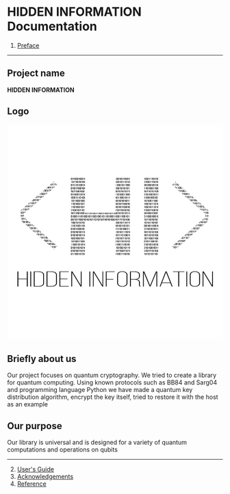 # HIDDEN INFORMATION Documentation

1. [Preface](preface.md)
***

## Project name
**HIDDEN INFORMATION**

## Logo
![HI logo](/img/coding-hidden-inf.jpg "HI logo")

## Briefly about us
Our project focuses on quantum cryptography. We tried to create a library for quantum computing. Using known protocols such as BB84 and Sarg04 and programming language Python we have made a quantum key distribution algorithm, encrypt the key itself, tried to restore it with the host as an example

## Our purpose
Our library is universal and is designed for a variety of quantum computations and operations on qubits

***

2. [User's Guide](guide.md)
3. [Acknowledgements](thanks.md)
4. [Reference](ref.md)
